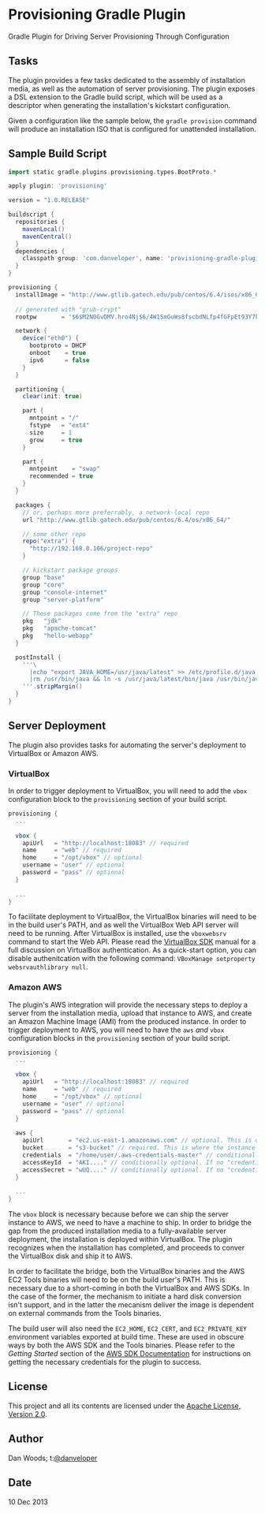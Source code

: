 Provisioning Gradle Plugin
==========================

Gradle Plugin for Driving Server Provisioning Through Configuration

Tasks
---

The plugin provides a few tasks dedicated to the assembly of installation media, as well as the automation of server provisioning. The plugin exposes a DSL extension to the Gradle build script, which will be used as a descriptor when generating the installation's kickstart configuration.

Given a configuration like the sample below, the `gradle provision` command will produce an installation ISO that is configured for unattended installation.


Sample Build Script
---

```groovy
import static gradle.plugins.provisioning.types.BootProto.*

apply plugin: 'provisioning'

version = "1.0.RELEASE"

buildscript {
  repositories {
    mavenLocal()
    mavenCentral()
  }
  dependencies {
    classpath group: 'com.danveloper', name: 'provisioning-gradle-plugin', version: '0.1-SNAPSHOT'
  }
}

provisioning {
  installImage = "http://www.gtlib.gatech.edu/pub/centos/6.4/isos/x86_64/CentOS-6.4-x86_64-netinstall.iso"
  
  // generated with "grub-crypt"
  rootpw       = '$6$M2N0GvDMV.hro4Nj$6/4W1SmGuWs8fscbdNLfp4fGFpEt93Y7kCNi8jnjN5JIkPy8YJGkkjCwImyXtCiheMyAkUR24IPgcrfeIliB7/'

  network {
    device("eth0") {
      bootproto = DHCP
      onboot    = true
      ipv6      = false
    }
  }

  partitioning {
    clear(init: true)

    part {
      mntpoint = "/"
      fstype   = "ext4"
      size     = 1
      grow     = true
    }

    part {
      mntpoint    = "swap"
      recommended = true
    }
  }

  packages {
    // or, perhaps more preferrably, a network-local repo
    url "http://www.gtlib.gatech.edu/pub/centos/6.4/os/x86_64/"

    // some other repo
    repo("extra") {
      "http://192.168.0.106/project-repo"
    }

    // kickstart package groups
    group "base"
    group "core"
    group "console-internet"
    group "server-platform"

    // These packages come from the "extra" repo
    pkg   "jdk"
    pkg   "apache-tomcat"
    pkg   "hello-webapp"
  }

  postInstall {
    '''\
      |echo "export JAVA_HOME=/usr/java/latest" >> /etc/profile.d/java.sh
      |rm /usr/bin/java && ln -s /usr/java/latest/bin/java /usr/bin/java
    '''.stripMargin()
  }
}

```

Server Deployment
---

The plugin also provides tasks for automating the server's deployment to VirtualBox or Amazon AWS.

### VirtualBox

In order to trigger deployment to VirtualBox, you will need to add the `vbox` configuration block to the `provisioning` section of your build script. 

```groovy
provisioning {
  ...
  
  vbox {
    apiUrl   = "http://localhost:18083" // required
    name     = "web" // required
    home     = "/opt/vbox" // optional
    username = "user" // optional
    password = "pass" // optional
  }
  
  ...
}
```

To facilitate deployment to VirtualBox, the VirtualBox binaries will need to be in the build user's PATH, and as well the VirtualBox Web API server will need to be running. After VirtualBox is installed, use the `vboxwebsrv` command to start the Web API. Please read the [VirtualBox SDK](http://download.virtualbox.org/virtualbox/SDKRef.pdf) manual for a full discussion on VirtualBox authentication. As a quick-start option, you can disable authenitcation with the following command: `VBoxManage setproperty websrvauthlibrary null`.

### Amazon AWS

The plugin's AWS integration will provide the necessary steps to deploy a server from the installation media, upload that instance to AWS, and create an Amazon Machine Image (AMI) from the produced instance. In order to trigger deployment to AWS, you will need to have the `aws` *and* `vbox` configuration blocks in the `provisioning` section of your build script.

```groovy
provisioning {
  ...
  
  vbox {
    apiUrl   = "http://localhost:18083" // required
    name     = "web" // required
    home     = "/opt/vbox" // optional
    username = "user" // optional
    password = "pass" // optional
  }
  
  aws {
    apiUrl       = "ec2.us-east-1.amazonaws.com" // optional. This is default as defined by the AWS SDK.
    bucket       = "s3-bucket" // required. This is where the instance's hard disk will be stored during conversion.
    credentials  = "/home/user/.aws-credentials-master" // conditionally optional. This is a properties file w/ the AWSAccessKeyID and AWSSecretKey key/value pairs.
    accessKeyId  = "AKI...." // conditionally optional. If no "credentials" directive is applied, this is required!
    accessSecret = "wUQ...." // conditionally optional. If no "credentials" directive is applied, this is required!
  }
  
  ...
}
```

The `vbox` block is necessary because before we can ship the server instance to AWS, we need to have a machine to ship. In order to bridge the gap from the produced installation media to a fully-available server deployment, the installation is deployed within VirtualBox. The plugin recognizes when the installation has completed, and proceeds to conver the VirtualBox disk and ship it to AWS.

In order to facilitate the bridge, both the VirtualBox binaries and the AWS EC2 Tools binaries will need to be on the build user's PATH. This is necessary due to a short-coming in both the VirtualBox and AWS SDKs. In the case of the former, the mechanism to initiate a hard disk conversion isn't support, and in the latter the mecanism deliver the image is dependent on external commands from the Tools binaries.

The build user will also need the `EC2_HOME`, `EC2_CERT`, and `EC2_PRIVATE_KEY` environment variables exported at build time. These are used in obscure ways by both the AWS SDK and the Tools binaries. Please refer to the _Getting Started_ section of the [AWS SDK Documentation](http://docs.aws.amazon.com/AWSSdkDocsJava/latest/DeveloperGuide/java-dg-setup.html) for instructions on getting the necessary credentials for the plugin to success.

License
---

This project and all its contents are licensed under the [Apache License, Version 2.0](http://www.apache.org/licenses/LICENSE-2.0).

Author
---

Dan Woods; t:[@danveloper](http://twitter.com/danveloper)

Date
---
10 Dec 2013
